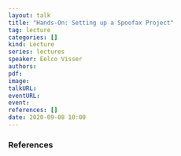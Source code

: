 ```yaml
---
layout: talk
title: "Hands-On: Setting up a Spoofax Project"
tag: lecture
categories: []
kind: Lecture
series: lectures
speaker: Eelco Visser
authors:
pdf:
image:
talkURL:
eventURL:
event:
references: []
date: 2020-09-08 10:00
---
```


### References
